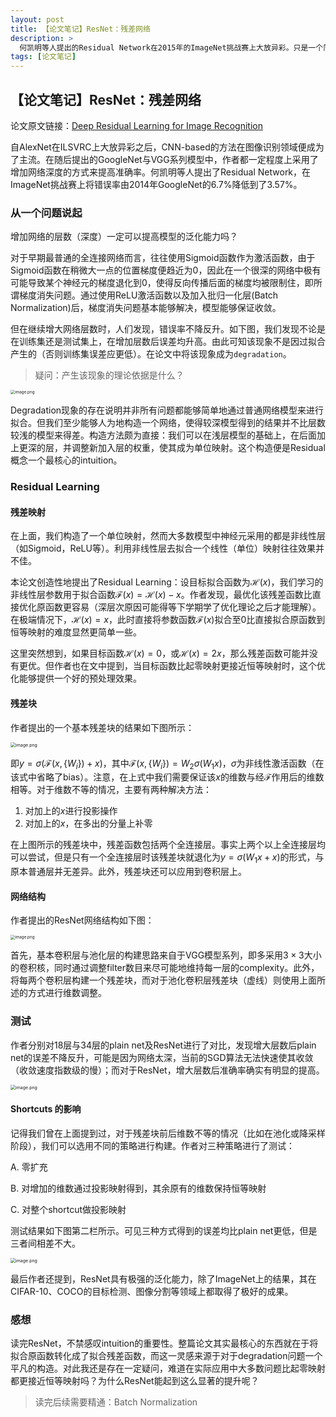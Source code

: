 ```yaml
---
layout: post
title: 【论文笔记】ResNet：残差网络
description: >
  何凯明等人提出的Residual Network在2015年的ImageNet挑战赛上大放异彩。只是一个简单的网络构建技巧竟能达到如此优秀的效果。
tags: [论文笔记]
---
```


## 【论文笔记】ResNet：残差网络

论文原文链接：[Deep Residual Learning for Image Recognition](http://arxiv.org/abs/1512.03385)

自AlexNet在ILSVRC上大放异彩之后，CNN-based的方法在图像识别领域便成为了主流。在随后提出的GoogleNet与VGG系列模型中，作者都一定程度上采用了增加网络深度的方式来提高准确率。何凯明等人提出了Residual Network，在ImageNet挑战赛上将错误率由2014年GoogleNet的6.7%降低到了3.57%。



### 从一个问题说起

增加网络的层数（深度）一定可以提高模型的泛化能力吗？

对于早期最普通的全连接网络而言，往往使用Sigmoid函数作为激活函数，由于Sigmoid函数在稍微大一点的位置梯度便趋近为0，因此在一个很深的网络中极有可能导致某个神经元的梯度退化到0，使得反向传播后面的梯度均被限制住，即所谓梯度消失问题。通过使用ReLU激活函数以及加入批归一化层(Batch Normalization)后，梯度消失问题基本能够解决，模型能够保证收敛。

但在继续增大网络层数时，人们发现，错误率不降反升。如下图，我们发现不论是在训练集还是测试集上，在增加层数后误差均升高。由此可知该现象不是因过拟合产生的（否则训练集误差应更低）。在论文中将该现象成为`degradation`。

> 疑问：产生该现象的理论依据是什么？

<img src="http://tva1.sinaimg.cn/large/008qPTh8ly1h3w2zvwkcpj30nr0cbn4c.jpg" alt="image.png" style="zoom:45%;" />

Degradation现象的存在说明并非所有问题都能够简单地通过普通网络模型来进行拟合。但我们至少能够人为地构造一个网络，使得较深模型得到的结果并不比层数较浅的模型来得差。构造方法颇为直接：我们可以在浅层模型的基础上，在后面加上更深的层，并调整新加入层的权重，使其成为单位映射。这个构造便是Residual概念一个最核心的intuition。



### Residual Learning

#### 残差映射

在上面，我们构造了一个单位映射，然而大多数模型中神经元采用的都是非线性层（如Sigmoid，ReLU等）。利用非线性层去拟合一个线性（单位）映射往往效果并不佳。

本论文创造性地提出了Residual Learning：设目标拟合函数为$\mathcal{H}(x)$，我们学习的非线性层参数用于拟合函数$\mathcal{F}(x)=\mathcal{H}(x)-x$。作者发现，最优化该残差函数比直接优化原函数更容易（深层次原因可能得等下学期学了优化理论之后才能理解）。在极端情况下，$\mathcal{H}(x)=x$，此时直接将参数函数$\mathcal{F}(x)$拟合至0比直接拟合原函数到恒等映射的难度显然更简单一些。

这里突然想到，如果目标函数$\mathcal{H}(x)=0$，或$\mathcal{H}(x)=2x$，那么残差函数可能并没有更优。但作者也在文中提到，当目标函数比起零映射更接近恒等映射时，这个优化能够提供一个好的预处理效果。

#### 残差块

作者提出的一个基本残差块的结果如下图所示：

<img src="http://tva1.sinaimg.cn/large/008qPTh8ly1h3w3vaw6q7j30g108fac8.jpg" alt="image.png" style="zoom:50%;" />

即$y = \sigma(\mathcal{F}(x, \{W_i\})+x)$，其中$\mathcal{F}(x,\{W_i\})=W_2 \sigma(W_1 x)$，$\sigma$为非线性激活函数（在该式中省略了bias）。注意，在上式中我们需要保证该$x$的维数与经$\mathcal{F}$作用后的维数相等。对于维数不等的情况，主要有两种解决方法：

1. 对加上的$x$进行投影操作
2. 对加上的$x$，在多出的分量上补零

在上图所示的残差块中，残差函数包括两个全连接层。事实上两个以上全连接层均可以尝试，但是只有一个全连接层时该残差块就退化为$y=\sigma(W_1 x + x)$的形式，与原本普通层并无差异。此外，残差块还可以应用到卷积层上。

#### 网络结构

作者提出的ResNet网络结构如下图：

<img src="http://tva1.sinaimg.cn/large/008qPTh8ly1h3w4lorgqcj30nq0tpwpm.jpg" alt="image.png" style="zoom:45%;" />

首先，基本卷积层与池化层的构建思路来自于VGG模型系列，即多采用$3\times3$大小的卷积核，同时通过调整filter数目来尽可能地维持每一层的complexity。此外，将每两个卷积层构建一个残差块，而对于池化卷积层残差块（虚线）则使用上面所述的方式进行维数调整。



### 测试

作者分别对18层与34层的plain net及ResNet进行了对比，发现增大层数后plain net的误差不降反升，可能是因为网络太深，当前的SGD算法无法快速使其收敛（收敛速度指数级的慢）；而对于ResNet，增大层数后准确率确实有明显的提高。

<img src="http://tva1.sinaimg.cn/large/008qPTh8ly1h3wzbx1xxfj316i0dkdon.jpg" alt="image.png" style="zoom:50%;" />



#### Shortcuts 的影响

记得我们曾在上面提到过，对于残差块前后维数不等的情况（比如在池化或降采样阶段），我们可以选用不同的策略进行构建。作者对三种策略进行了测试：

A. 零扩充

B. 对增加的维数通过投影映射得到，其余原有的维数保持恒等映射

C. 对整个shortcut做投影映射

测试结果如下图第二栏所示。可见三种方式得到的误差均比plain net更低，但是三者间相差不大。

<img src="http://tva1.sinaimg.cn/large/008qPTh8ly1h3wzgqaracj30n60h3wni.jpg" alt="image.png" style="zoom:50%;" />

最后作者还提到，ResNet具有极强的泛化能力，除了ImageNet上的结果，其在CIFAR-10、COCO的目标检测、图像分割等领域上都取得了极好的成果。



### 感想

读完ResNet，不禁感叹intuition的重要性。整篇论文其实最核心的东西就在于将拟合原函数转化成了拟合残差函数，而这一灵感来源于对于degradation问题一个平凡的构造。对此我还是存在一定疑问，难道在实际应用中大多数问题比起零映射都更接近恒等映射吗？为什么ResNet能起到这么显著的提升呢？

> 读完后续需要精通：Batch Normalization